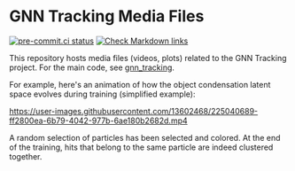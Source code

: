 # GNN Tracking Media Files

[![pre-commit.ci status](https://results.pre-commit.ci/badge/github/gnn-tracking/media/main.svg)](https://results.pre-commit.ci/latest/github/gnn-tracking/media/main)
[![Check Markdown links](https://github.com/gnn-tracking/media/actions/workflows/check-links.yaml/badge.svg)](https://github.com/gnn-tracking/media/actions/workflows/check-links.yaml)

This repository hosts media files (videos, plots) related to the GNN Tracking project.
For the main code, see [gnn_tracking](https://github.com/gnn-tracking/gnn_tracking).

For example, here's an animation of how the object condensation latent space evolves during training (simplified example): 

https://user-images.githubusercontent.com/13602468/225040689-ff2800ea-6b79-4042-977b-6ae180b2682d.mp4

A random selection of particles has been selected and colored. At the end of the training, hits that belong to the same particle are indeed clustered together. 
